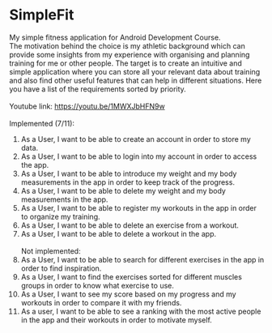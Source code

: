 # SimpleFit
My simple fitness application for Android Development Course.<br/>
The motivation behind the choice is my athletic background which can provide some insights from my experience with organising and planning training for me or other people. The target is to create an intuitive and simple application where you can store all your relevant data about training and also find other useful features that can help in different situations. Here you have a list of the requirements sorted by priority.<br/>
<br/>
Youtube link: https://youtu.be/1MWXJbHFN9w <br/>
<br/>
Implemented (7/11):
1. As a User, I want to be able to create an account in order to store my data.
2. As a User, I want to be able to login into my account in order to access the app.
3. As a User, I want to be able to introduce my weight and my body measurements in the app in order to keep track of the progress.
4. As a User, I want to be able to delete my weight and my body measurements in the app.
5. As a User, I want to be able to register my workouts in the app in order to organize my training.
6. As a User, I want to be able to delete an exercise from a workout.
7. As a User, I want to be able to delete a workout in the app.<br/>
<br/>Not implemented:
8. As a User, I want to be able to search for different exercises in the app in order to find inspiration.
9. As a User, I want to find the exercises sorted for different muscles groups in order to know what exercise to use.
10. As a User, I want to see my score based on my progress and my workouts in order to compare it with my friends.
11. As a user, I want to be able to see a ranking with the most active people in the app and their workouts in order to motivate myself.
